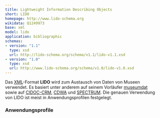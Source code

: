 ```yaml
---
title: Lightweight Information Describing Objects
short: LIDO
homepage: http://www.lido-schema.org
wikidata: Q1249973
base: xml
model: lido
application: bibliographic
schemas:
- version: "1.1"
  type: xsd
  url: http://lido-schema.org/schema/v1.1/lido-v1.1.xsd
- version: "1.0"
  type: xsd
  url: http://www.lido-schema.org/schema/v1.0/lido-v1.0.xsd
---
```


Das [XML](xml)-Format **LIDO** wird zum Austausch von Daten von Museen
verwendet. Es basiert unter anderem auf seinem Vorläufer [museumdat](museumdat)
sowie auf [CIDOC-CRM](cidoc-crm), [CDWA](cdwa) und [SPECTRUM](spectrum).  Die
genauen Verwendung von LIDO ist meist in Anwendungsprofilen festgelegt.

### Anwendungsprofile

<list-formats profiles="lido"/>
